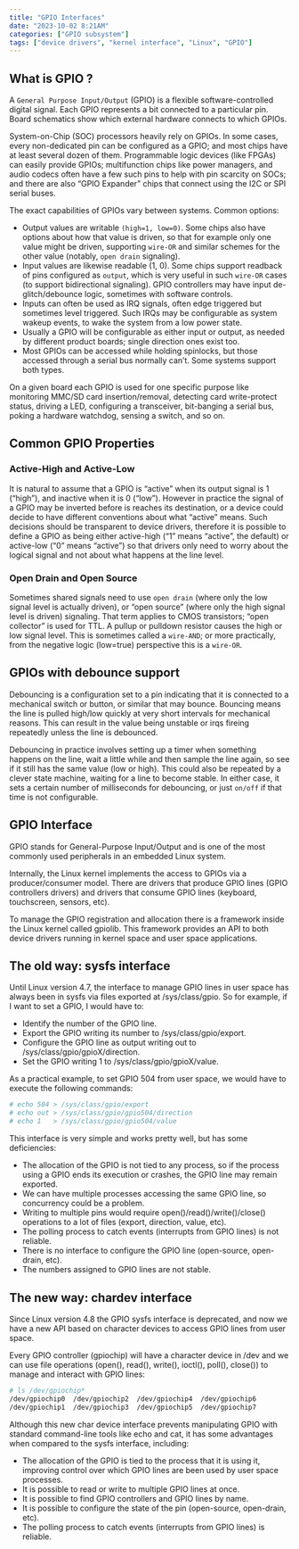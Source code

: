 ```yaml
---
title: "GPIO Interfaces"
date: "2023-10-02 8:21AM"
categories: ["GPIO subsystem"]
tags: ["device drivers", "kernel interface", "Linux", "GPIO"]
---
```


## What is GPIO ?

A `General Purpose Input/Output` (GPIO) is a flexible software-controlled digital
signal. Each GPIO represents a bit connected to a particular pin. Board schematics
show which external hardware connects to which GPIOs.

System-on-Chip (SOC) processors heavily rely on GPIOs. In some cases, every
non-dedicated pin can be configured as a GPIO; and most chips have at least several
dozen of them. Programmable logic devices (like FPGAs) can easily provide GPIOs;
multifunction chips like power managers, and audio codecs often have a few such
pins to help with pin scarcity on SOCs; and there are also “GPIO Expander” chips
that connect using the I2C or SPI serial buses.

The exact capabilities of GPIOs vary between systems. Common options:

* Output values are writable `(high=1, low=0)`. Some chips also have options about
how that value is driven, so that for example only one value might be driven,
supporting `wire-OR` and similar schemes for the other value (notably, `open drain`
signaling).
* Input values are likewise readable (1, 0). Some chips support readback of pins
configured as `output`, which is very useful in such `wire-OR` cases (to support
bidirectional signaling). GPIO controllers may have input de-glitch/debounce logic,
sometimes with software controls.
* Inputs can often be used as IRQ signals, often edge triggered but sometimes
level triggered. Such IRQs may be configurable as system wakeup events, to wake
the system from a low power state.
* Usually a GPIO will be configurable as either input or output, as needed by
different product boards; single direction ones exist too.
* Most GPIOs can be accessed while holding spinlocks, but those accessed through
a serial bus normally can’t. Some systems support both types.

On a given board each GPIO is used for one specific purpose like monitoring MMC/SD
card insertion/removal, detecting card write-protect status, driving a LED,
configuring a transceiver, bit-banging a serial bus, poking a hardware watchdog,
sensing a switch, and so on.

## Common GPIO Properties

### Active-High and Active-Low

It is natural to assume that a GPIO is “active” when its output signal is 
1 (“high”), and inactive when it is 0 (“low”). However in practice the signal of
a GPIO may be inverted before is reaches its destination, or a device could decide
to have different conventions about what “active” means. Such decisions should be
transparent to device drivers, therefore it is possible to define a GPIO as being
either active-high (“1” means “active”, the default) or active-low (“0” means
“active”) so that drivers only need to worry about the logical signal and not
about what happens at the line level.

### Open Drain and Open Source

Sometimes shared signals need to use `open drain` (where only the low signal level
is actually driven), or “open source” (where only the high signal level is driven)
signaling. That term applies to CMOS transistors; “open collector” is used for TTL.
A pullup or pulldown resistor causes the high or low signal level. This is sometimes
called a `wire-AND`; or more practically, from the negative logic (low=true)
perspective this is a `wire-OR`.

## GPIOs with debounce support

Debouncing is a configuration set to a pin indicating that it is connected to a
mechanical switch or button, or similar that may bounce. Bouncing means the line
is pulled high/low quickly at very short intervals for mechanical reasons. This
can result in the value being unstable or irqs fireing repeatedly unless the line
is debounced.

Debouncing in practice involves setting up a timer when something happens on the
line, wait a little while and then sample the line again, so see if it still has
the same value (low or high). This could also be repeated by a clever state machine,
waiting for a line to become stable. In either case, it sets a certain number of
milliseconds for debouncing, or just `on/off` if that time is not configurable.

## GPIO Interface

GPIO stands for General-Purpose Input/Output and is one of the most commonly used
peripherals in an embedded Linux system.

Internally, the Linux kernel implements the access to GPIOs via a producer/consumer
model. There are drivers that produce GPIO lines (GPIO controllers drivers) and
drivers that consume GPIO lines (keyboard, touchscreen, sensors, etc).

To manage the GPIO registration and allocation there is a framework inside the
Linux kernel called gpiolib. This framework provides an API to both device drivers
running in kernel space and user space applications.


## The old way: sysfs interface

Until Linux version 4.7, the interface to manage GPIO lines in user space has
always been in sysfs via files exported at /sys/class/gpio. So for example, if I
want to set a GPIO, I would have to:

 - Identify the number of the GPIO line.
 - Export the GPIO writing its number to /sys/class/gpio/export.
 - Configure the GPIO line as output writing out to /sys/class/gpio/gpioX/direction.
 - Set the GPIO writing 1 to /sys/class/gpio/gpioX/value.

As a practical example, to set GPIO 504 from user space, we would have to execute
the following commands:

```bash
# echo 504 > /sys/class/gpio/export
# echo out > /sys/class/gpio/gpio504/direction
# echo 1   > /sys/class/gpio/gpio504/value
```

This interface is very simple and works pretty well, but has some deficiencies:
 - The allocation of the GPIO is not tied to any process, so if the process using
   a GPIO ends its execution or crashes, the GPIO line may remain exported.
 - We can have multiple processes accessing the same GPIO line, so concurrency
   could be a problem.
 - Writing to multiple pins would require open()/read()/write()/close() operations
   to a lot of files (export, direction, value, etc).
 - The polling process to catch events (interrupts from GPIO lines) is not reliable.
 - There is no interface to configure the GPIO line (open-source, open-drain, etc).
 - The numbers assigned to GPIO lines are not stable.

## The new way: chardev interface

Since Linux version 4.8 the GPIO sysfs interface is deprecated, and now we have
a new API based on character devices to access GPIO lines from user space.

Every GPIO controller (gpiochip) will have a character device in /dev and we can
use file operations (open(), read(), write(), ioctl(), poll(), close()) to manage
and interact with GPIO lines:

```bash
# ls /dev/gpiochip*
/dev/gpiochip0  /dev/gpiochip2  /dev/gpiochip4  /dev/gpiochip6
/dev/gpiochip1  /dev/gpiochip3  /dev/gpiochip5  /dev/gpiochip7
```

Although this new char device interface prevents manipulating GPIO with standard
command-line tools like echo and cat, it has some advantages when compared to the
sysfs interface, including:

 - The allocation of the GPIO is tied to the process that it is using it, improving control over which GPIO lines are been used by user space processes.
 - It is possible to read or write to multiple GPIO lines at once.
 - It is possible to find GPIO controllers and GPIO lines by name.
 - It is possible to configure the state of the pin (open-source, open-drain, etc).
 - The polling process to catch events (interrupts from GPIO lines) is reliable.

